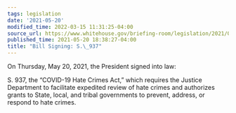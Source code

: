 ```yaml
---
tags: legislation
date: '2021-05-20'
modified_time: 2022-03-15 11:31:25-04:00
source_url: https://www.whitehouse.gov/briefing-room/legislation/2021/05/20/bill-signing-s-937/
published_time: 2021-05-20 18:38:27-04:00
title: "Bill Signing: S.\_937"
---
```

 
On Thursday, May 20, 2021, the President signed into law:

S. 937, the “COVID-19 Hate Crimes Act,” which requires the Justice
Department to facilitate expedited review of hate crimes and authorizes
grants to State, local, and tribal governments to prevent, address, or
respond to hate crimes.

